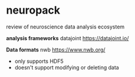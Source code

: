 # neuropack
review of neuroscience data analysis ecosystem 

**analysis frameworks**
datajoint
https://datajoint.io/


**Data formats**
nwb
https://www.nwb.org/
- only supports HDF5
- doesn't support modifying or deleting data
